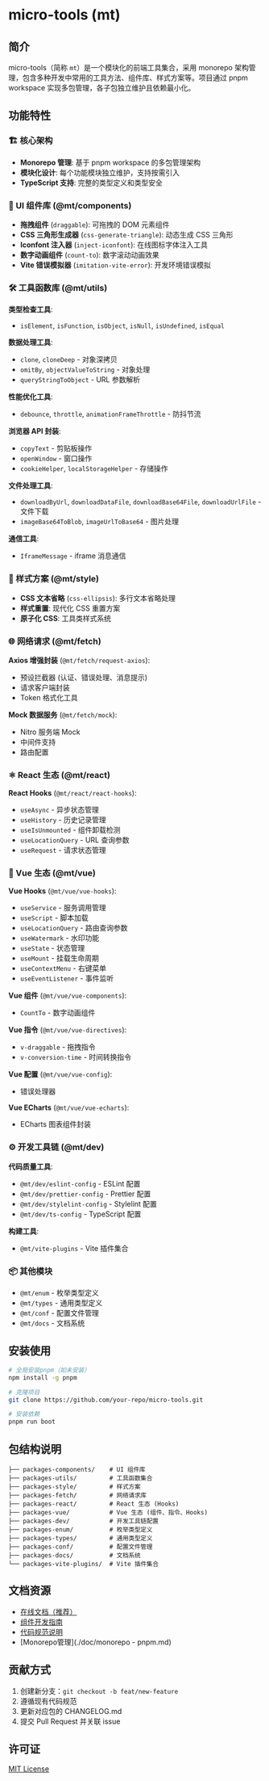 # micro-tools (mt)

## 简介

micro-tools（简称 `mt`）是一个模块化的前端工具集合，采用 monorepo 架构管理，包含多种开发中常用的工具方法、组件库、样式方案等。项目通过 pnpm workspace 实现多包管理，各子包独立维护且依赖最小化。

## 功能特性

### 🏗 核心架构

- **Monorepo 管理**: 基于 pnpm workspace 的多包管理架构
- **模块化设计**: 每个功能模块独立维护，支持按需引入
- **TypeScript 支持**: 完整的类型定义和类型安全

### 🎨 UI 组件库 (@mt/components)

- **拖拽组件** (`draggable`): 可拖拽的 DOM 元素组件
- **CSS 三角形生成器** (`css-generate-triangle`): 动态生成 CSS 三角形
- **Iconfont 注入器** (`inject-iconfont`): 在线图标字体注入工具
- **数字动画组件** (`count-to`): 数字滚动动画效果
- **Vite 错误模拟器** (`imitation-vite-error`): 开发环境错误模拟

### 🛠 工具函数库 (@mt/utils)

**类型检查工具**:

- `isElement`, `isFunction`, `isObject`, `isNull`, `isUndefined`, `isEqual`

**数据处理工具**:

- `clone`, `cloneDeep` - 对象深拷贝
- `omitBy`, `objectValueToString` - 对象处理
- `queryStringToObject` - URL 参数解析

**性能优化工具**:

- `debounce`, `throttle`, `animationFrameThrottle` - 防抖节流

**浏览器 API 封装**:

- `copyText` - 剪贴板操作
- `openWindow` - 窗口操作
- `cookieHelper`, `localStorageHelper` - 存储操作

**文件处理工具**:

- `downloadByUrl`, `downloadDataFile`, `downloadBase64File`, `downloadUrlFile` - 文件下载
- `imageBase64ToBlob`, `imageUrlToBase64` - 图片处理

**通信工具**:

- `IframeMessage` - iframe 消息通信

### 🎨 样式方案 (@mt/style)

- **CSS 文本省略** (`css-ellipsis`): 多行文本省略处理
- **样式重置**: 现代化 CSS 重置方案
- **原子化 CSS**: 工具类样式系统

### 🌐 网络请求 (@mt/fetch)

**Axios 增强封装** (`@mt/fetch/request-axios`):

- 预设拦截器 (认证、错误处理、消息提示)
- 请求客户端封装
- Token 格式化工具

**Mock 数据服务** (`@mt/fetch/mock`):

- Nitro 服务端 Mock
- 中间件支持
- 路由配置

### ⚛️ React 生态 (@mt/react)

**React Hooks** (`@mt/react/react-hooks`):

- `useAsync` - 异步状态管理
- `useHistory` - 历史记录管理
- `useIsUnmounted` - 组件卸载检测
- `useLocationQuery` - URL 查询参数
- `useRequest` - 请求状态管理

### 🖖 Vue 生态 (@mt/vue)

**Vue Hooks** (`@mt/vue/vue-hooks`):

- `useService` - 服务调用管理
- `useScript` - 脚本加载
- `useLocationQuery` - 路由查询参数
- `useWatermark` - 水印功能
- `useState` - 状态管理
- `useMount` - 挂载生命周期
- `useContextMenu` - 右键菜单
- `useEventListener` - 事件监听

**Vue 组件** (`@mt/vue/vue-components`):

- `CountTo` - 数字动画组件

**Vue 指令** (`@mt/vue/vue-directives`):

- `v-draggable` - 拖拽指令
- `v-conversion-time` - 时间转换指令

**Vue 配置** (`@mt/vue/vue-config`):

- 错误处理器

**Vue ECharts** (`@mt/vue/vue-echarts`):

- ECharts 图表组件封装

### ⚙️ 开发工具链 (@mt/dev)

**代码质量工具**:

- `@mt/dev/eslint-config` - ESLint 配置
- `@mt/dev/prettier-config` - Prettier 配置
- `@mt/dev/stylelint-config` - Stylelint 配置
- `@mt/dev/ts-config` - TypeScript 配置

**构建工具**:

- `@mt/vite-plugins` - Vite 插件集合

### 📦 其他模块

- `@mt/enum` - 枚举类型定义
- `@mt/types` - 通用类型定义
- `@mt/conf` - 配置文件管理
- `@mt/docs` - 文档系统

## 安装使用

```bash
# 全局安装pnpm（如未安装）
npm install -g pnpm

# 克隆项目
git clone https://github.com/your-repo/micro-tools.git

# 安装依赖
pnpm run boot
```

## 包结构说明

```text
├── packages-components/    # UI 组件库
├── packages-utils/         # 工具函数集合
├── packages-style/         # 样式方案
├── packages-fetch/         # 网络请求库
├── packages-react/         # React 生态 (Hooks)
├── packages-vue/           # Vue 生态 (组件、指令、Hooks)
├── packages-dev/           # 开发工具链配置
├── packages-enum/          # 枚举类型定义
├── packages-types/         # 通用类型定义
├── packages-conf/          # 配置文件管理
├── packages-docs/          # 文档系统
└── packages-vite-plugins/  # Vite 插件集合
```

## 文档资源

- [在线文档（推荐）](https://not-have.github.io/micro-tools/)
- [组件开发指南](./doc/Storybook.md)
- [代码规范说明](./doc/lint.md)
- [Monorepo管理](./doc/monorepo - pnpm.md)

## 贡献方式

1. 创建新分支：`git checkout -b feat/new-feature`
2. 遵循现有代码规范
3. 更新对应包的 CHANGELOG.md
4. 提交 Pull Request 并关联 issue

## 许可证

[MIT License](./LICENSE)
